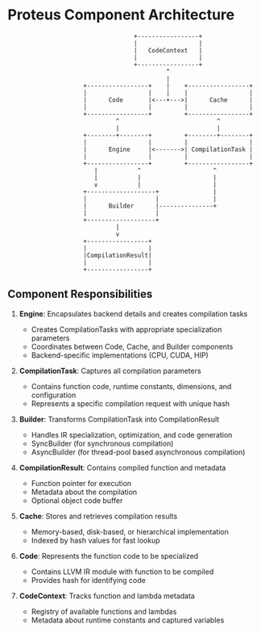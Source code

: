 # Proteus Component Architecture

```
                                   +-----------------+
                                   |                 |
                                   |   CodeContext   |
                                   |                 |
                                   +-----------------+
                                            ^
                                            |
                     +-----------------+    |    +-----------------+
                     |                 |    |    |                 |
                     |      Code       |<---+--->|      Cache      |
                     |                 |         |                 |
                     +-----------------+         +-----------------+
                              ^                           ^
                              |                           |
                     +--------+--------+         +--------+--------+
                     |                 |         |                 |
                     |      Engine     |<------->| CompilationTask |
                     |                 |         |                 |
                     +-----------------+         +-----------------+
                        |           ^                    ^
                        |           |                    |
                        v           |                    |
                     +-------------------+               |
                     |                   |               |
                     |      Builder      |---------------+
                     |                   |
                     +-------------------+
                              |
                              v
                     +-----------------+
                     |                 |
                     |CompilationResult|
                     |                 |
                     +-----------------+
```

## Component Responsibilities

1. **Engine**: Encapsulates backend details and creates compilation tasks
   - Creates CompilationTasks with appropriate specialization parameters
   - Coordinates between Code, Cache, and Builder components
   - Backend-specific implementations (CPU, CUDA, HIP)

2. **CompilationTask**: Captures all compilation parameters
   - Contains function code, runtime constants, dimensions, and configuration
   - Represents a specific compilation request with unique hash

3. **Builder**: Transforms CompilationTask into CompilationResult
   - Handles IR specialization, optimization, and code generation
   - SyncBuilder (for synchronous compilation)
   - AsyncBuilder (for thread-pool based asynchronous compilation)

4. **CompilationResult**: Contains compiled function and metadata
   - Function pointer for execution
   - Metadata about the compilation
   - Optional object code buffer

5. **Cache**: Stores and retrieves compilation results
   - Memory-based, disk-based, or hierarchical implementation
   - Indexed by hash values for fast lookup

6. **Code**: Represents the function code to be specialized
   - Contains LLVM IR module with function to be compiled
   - Provides hash for identifying code

7. **CodeContext**: Tracks function and lambda metadata
   - Registry of available functions and lambdas
   - Metadata about runtime constants and captured variables